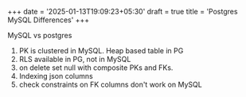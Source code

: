 +++
date = '2025-01-13T19:09:23+05:30'
draft = true
title = 'Postgres MySQL Differences'
+++


MySQL vs postgres

1. PK is clustered in MySQL. Heap based table in PG
2. RLS available in PG, not in MySQL
3. on delete set null with composite PKs and FKs.
4. Indexing json columns
5. check constraints on FK columns don't work on MySQL
